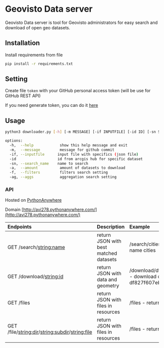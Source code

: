 # Geovisto Data server

Geovisto Data server is tool for Geovisto administrators for easy search and download of open geo datasets.

## Installation

Install requirements from file

```bash
pip install -r requirements.txt
```

## Setting 

Create file `token` with your GitHub personal access token (will be use for GitHub REST API)

If you need generate token, you can do it [here](https://docs.github.com/en/enterprise-server@3.9/authentication/keeping-your-account-and-data-secure/managing-your-personal-access-tokens#creating-a-personal-access-token)


## Usage

```bash
python3 downloader.py [-h] [-m MESSAGE] [-if INPUTFILE] [-id ID] [-sn SEARCH_NAME] [-a AMOUNT] [-f [FILTERS ...]] [-ag [AGGS ...]]

options:
  -h,  --help            show this help message and exit
  -m,  --message         message for github commit
  -if, --inputfile      input file with specifics (json file)
  -id                   id from arcgis hub for specific dataset
  -sn, --search_name    name to search
  -a,  --amount          amount of datasets to download
  -f,  --filters         filters search setting
  -ag, --aggs            aggregation search setting
```


### API

Hosted on [PythonAnywhere](https://www.pythonanywhere.com/)

Domain [http://avi278.pythonanywhere.com/](http://avi278.pythonanywhere.com/)

| Endpoints        | Description           | Example  |
|:------------- |:-------------|:-----|
| GET /search/<string:name>      | return JSON with best matched datasets | /search/cities - search for best matched datasets by name cities |
| GET /download/<string:id>      | return JSON with data and geometry    | /download/df827f607eb347d49a6cca071ce66d5e_11 - download dataset by id df827f607eb347d49a6cca071ce66d5e_11 |
| GET /files      | return JSON with files in resources  | /files - return geo, config and data |
| GET /file/<string:dir>/<string:subdir>/<string:file>      | return JSON with files in resources  | /files - return geo, config and data |

